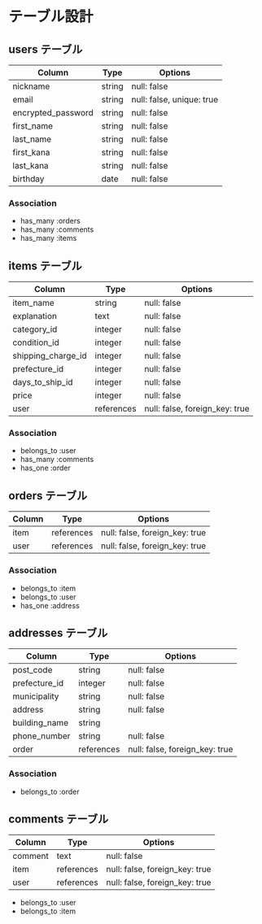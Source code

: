# テーブル設計

## users テーブル

| Column              | Type   | Options                   |
| ------------------- | ------ | ------------------------- |
| nickname            | string | null: false               |
| email               | string | null: false, unique: true |
| encrypted_password  | string | null: false               |
| first_name          | string | null: false               |
| last_name           | string | null: false               |
| first_kana          | string | null: false               |
| last_kana           | string | null: false               |
| birthday            | date   | null: false               |


### Association

- has_many :orders
- has_many :comments
- has_many :items


## items テーブル

| Column              | Type       | Options                        |
| ------------------- | ---------- | ------------------------------ |
| item_name           | string     | null: false                    |
| explanation         | text       | null: false                    |
| category_id         | integer    | null: false                    |
| condition_id        | integer    | null: false                    |
| shipping_charge_id  | integer    | null: false                    |
| prefecture_id       | integer    | null: false                    |
| days_to_ship_id     | integer    | null: false                    |
| price               | integer    | null: false                    |
| user                | references | null: false, foreign_key: true |

### Association

- belongs_to :user
- has_many :comments
- has_one :order

## orders テーブル

| Column           | Type       | Options                        |
| -----------------| ---------- | ------------------------------ |
| item             | references | null: false, foreign_key: true |
| user             | references | null: false, foreign_key: true |

### Association

- belongs_to :item
- belongs_to :user
- has_one :address

## addresses テーブル

| Column           | Type       | Options                        |
| -----------------| ---------- | ------------------------------ |
| post_code        | string     | null: false                    |
| prefecture_id    | integer    | null: false                    |
| municipality     | string     | null: false                    |
| address          | string     | null: false                    |
| building_name    | string     |                                |
| phone_number     | string     | null: false                    |
| order            | references | null: false, foreign_key: true |

### Association

- belongs_to :order

## comments テーブル

| Column           | Type       | Options                        |
| -----------------| ---------- | ------------------------------ |
| comment          | text       | null: false                    |
| item             | references | null: false, foreign_key: true |
| user             | references | null: false, foreign_key: true |

- belongs_to :user
- belongs_to :item
